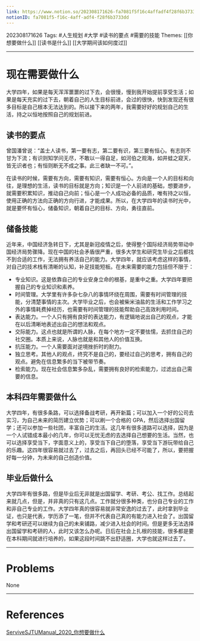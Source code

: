 ```yaml
---
link: https://www.notion.so/202308171626-fa7081f5f16c4affadf4f28f6b3733dd
notionID: fa7081f5-f16c-4aff-adf4-f28f6b3733dd
---
```

202308171626
Tags: #人生规划 #大学 #读书的要点 #需要的技能
Themes: [[你想要做什么]] [[读书是什么]] [[大学期间该如何度过]]

--- 
# 现在需要做什么
大学四年，如果是每天浑浑噩噩的过下去，会很慢，慢到我开始提前享受生活；如果是每天充实的过下去，朝着自己的人生目标前进，会过的很快，快到发现还有很多目标是自己根本无法达到的。所以接下来的两年，我需要好好的规划自己的生活，持之以恒地按照自己的规划前进。

## 读书的要点
曾国潘曾说：“盖士人读书，第一要有志，第二要有识，第三要有恒心。有志则不甘为下流；有识则知学问无尽，不敢以一得自足，如河伯之观海，如井蛙之窥天，皆无识者也；有恒则断无不成之事。此三者缺一不可。”。

在读书的时候，需要有方向，需要有知识，需要有恒心。方向是一个人的目标和向往，是理想的生活，读书的目标就是方向；知识是一个人前进的基础，想要进步，就需要积累知识，推动自己向前；恒心是一个人成功必备的品质，唯有持之以恒，使用正确的方法向正确的方向行进，才能成果。所以，在大学四年的读书时光中，就是要怀有恒心，储备知识，朝着自己的目标、方向，勇往直前。

## 储备技能
近年来，中国经济急转日下，尤其是新冠疫情之后，使得整个国际经济局势带动中国经济局势骤降。现在中国的社会矛盾很严重，很多大学生和研究生毕业之后都找不到合适的工作，无法拥有养活自己的能力。大学四年，就应该考虑这样的事情，对自己的技术栈有清晰的认知，补足技能短板。在未来需要的能力包括但不限于：

- 专业知识。这是依靠自己的专业安身立命的根基，是重中之重。大学四年要把握自己的专业知识和素养。
- 时间管理。大学里有许多杂七杂八的事情环绕在周围，需要有时间管理的技能，分清楚事情的主次。大学毕业之后，也会被柴米油盐的生活和工作学习之外的事情耗费掉经历，也需要有时间管理的技能帮助自己高效利用时间。
- 表达能力。一个人只有拥有良好的表达能力，有逻辑地说出自己的观点，才能在以后清晰地表述出自己的想法和观点。
- 交际能力。这点也就是所谓的人脉，在每个地方一定不要怯懦，去抓住自己的社交圈。本质上来说，人脉也就是和其他人的价值互换。
- 抗压能力。一个人需要面对逆境挫折时的耐力。
- 独立思考。其他人的观点，终究不是自己的，要经过自己的思考，拥有自己的观点。避免在信息繁多的当下被带节奏。
- 检索能力。现在社会信息繁多杂乱，需要拥有良好的检索能力，过滤出自己需要的信息。

## 本科四年需要做什么
大学四年，有很多条路，可以选择备战考研，再开新篇；可以加入一个好的公司去实习，为自己未来的简历建立优势；可以刷一个合格的 GPA，然后选择出国留学；还可以参加一些社团，丰富自己的生活。这几年有很多道路可以选择，因为是一个人试错成本最小的几年，你可以无忧无虑的去选择自己想要的生活。当然，也可以选择享受当下，字面意义上的，享受当下自己的堕落，享受当下游玩带给自己的乐趣。这四年很容易就过去了，过去之后，再回头已经不可能了，所以，要把握好每一分钟，为未来的自己创造价值。

## 毕业后做什么
大学四年有很多路，但是毕业后无非就是出国留学、考研、考公、找工作。总结起来就几点，但是，并非真的只有这几点。工作就分很多种类，也分自己专业的工作和非自己专业的工作。大学四年真的很容易就非常安逸的过去了，此时拿到毕业证，也只是代表，学历添了一笔，但并不代表自己真的有能力进入社会了。出国留学和考研还可以继续为自己的未来铺路，减少进入社会的时间。但是更多无法选择出国留学和考研的人，此时又该怎么办呢。日后在社会上扎根的技能，很多都是要在本科期间就进行培养的，如果这段时间跳不出舒适圈，大学也就这样过去了。


---
# Problems
None

---
# References
[ServiveSJTUManual_2020_你想要做什么](https://survivesjtu.gitbook.io/survivesjtumanual/li-zhi-pian/ben-ke-si-nian-yao-zuo-shen-me#bai-tuo-kao-bai-laixde-xin-tai-yi-ji-yi-wang-bei-guan-shu-de-xian-xing-gao-kao-si-wei)